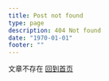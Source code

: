 ```yaml
---
title: Post not found
type: page
description: 404 Not found
date: "1970-01-01"
footer: ""
---
```


文章不存在 <a href="/">回到首页</a>
